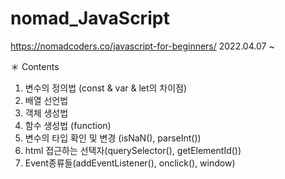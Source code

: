 # nomad_JavaScript
https://nomadcoders.co/javascript-for-beginners/
2022.04.07 ~

＊ Contents
1. 변수의 정의법 (const & var & let의 차이점)
2. 배열 선언법 
3. 객체 생성법 
4. 함수 생성법 (function)
5. 변수의 타입 확인 및 변경 (isNaN(), parseInt())
6. html 접근하는 선택자(querySelector(), getElementId())
7. Event종류들(addEventListener(), onclick(), window)


